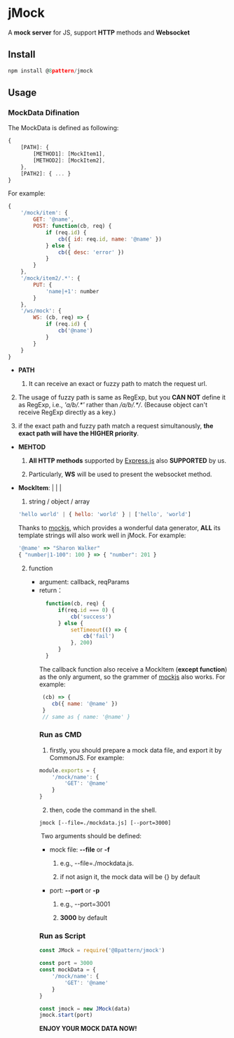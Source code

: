 # jMock 
A **mock server** for JS, support **HTTP** methods and **Websocket**



## Install

```javascript
npm install @8pattern/jmock
```



## Usage

### MockData Difination

The MockData is defined as following:

```javascript
{
	[PATH]: {
		[METHOD1]: [MockItem1],
		[METHOD2]: [MockItem2],
	},
	[PATH2]: { ... }
}
```

For example:

```javascript
{
	'/mock/item': {
		GET: '@name',
		POST: function(cb, req) {
			if (req.id) {
				cb({ id: req.id, name: '@name' })
			} else {
				cb({ desc: 'error' })
			}
		}
	},
	'/mock/item2/.*': {
		PUT: {
			'name|+1': number
		}
	},
	'/ws/mock': {
        WS: (cb, req) => {
            if (req.id) {
                cb('@name')
            }
        }
    }
}
```

+ **PATH** <string>
  
  1. It can receive an exact or fuzzy path to match the request url.
  
2. The usage of fuzzy path is same as RegExp, but you **CAN NOT** define it as RegExp, i.e., *'a/b/.\*'* rather than */a/b/.\*/*. (Because object can't receive RegExp directly as a key.)
  
  3. if the exact path and fuzzy path match a request simultanously, **the exact path will have the HIGHER priority**.
  
     
  
+ **MEHTOD**<string>

   1. **All HTTP methods** supported by [Express.js](http://expressjs.com/) also **SUPPORTED** by us.

   2. Particularly, **WS** will be used to present the websocket method.

      

 + **MockItem**: <string> | <object> | <array> | <function>

   1. string  / object / array

     ```javascript
     'hello world' | { hello: 'world' } | ['hello', 'world']
     ```

   Thanks to [mockjs](http://mockjs.com/), which provides a wonderful data generator, **ALL** its template strings will also work well in jMock. For example:

     ```javascript
     '@name' => "Sharon Walker"
     { "number|1-100": 100 } => { "number": 201 }
     ```

   2. function

      + argument: callback<function>, reqParams<object>
      + return：<void>

     ```javascript
       function(cb, req) {
           if(req.id === 0) {
               cb('success')
           } else {
               setTimeout(() => {
                   cb('fail')
               }, 200)
           }
       }
     ```

    The callback function also receive a MockItem (**except function**) as the only argument, so the grammer of  [mockjs](http://mockjs.com/) also works. For example:

     ```javascript
      (cb) => {
         cb({ name: '@name' })
      }
      // same as { name: '@name' }
     ```



### Run as CMD

1. firstly, you should prepare a mock data file, and export it by CommonJS. For example:

```javascript
module.exports = {
	'/mock/name': {
        'GET': '@name'
    }
}
```

2. then, code the command in the shell.

```shell
jmock [--file=./mockdata.js] [--port=3000]
```

​	Two arguments should be defined:

+ mock file: **--file** or **-f**

  1. e.g., --file=./mockdata.js.

  2. if not asign it, the mock data will be {} by default 

+ port: **--port** or **-p**

  1. e.g., --port=3001

  2. **3000** by default

     

### Run as Script

```javascript
const JMock = require('@8pattern/jmock')

const port = 3000
const mockData = {
	'/mock/name': {
        'GET': '@name'
    }
}

const jmock = new JMock(data)
jmock.start(port)
```



**ENJOY YOUR MOCK DATA NOW!**